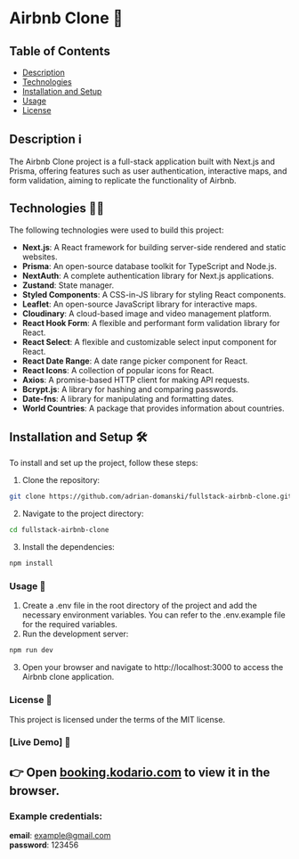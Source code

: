 # Airbnb Clone 🏨

## Table of Contents

- [Description](#description)
- [Technologies](#technologies)
- [Installation and Setup](#installation-and-setup)
- [Usage](#usage)
- [License](#license)

## Description ℹ️

The Airbnb Clone project is a full-stack application built with Next.js and Prisma, offering features such as user authentication, interactive maps, and form validation, aiming to replicate the functionality of Airbnb.

## Technologies 👨‍💻

The following technologies were used to build this project:

- **Next.js**: A React framework for building server-side rendered and static websites.
- **Prisma**: An open-source database toolkit for TypeScript and Node.js.
- **NextAuth**: A complete authentication library for Next.js applications.
- **Zustand**: State manager.
- **Styled Components**: A CSS-in-JS library for styling React components.
- **Leaflet**: An open-source JavaScript library for interactive maps.
- **Cloudinary**: A cloud-based image and video management platform.
- **React Hook Form**: A flexible and performant form validation library for React.
- **React Select**: A flexible and customizable select input component for React.
- **React Date Range**: A date range picker component for React.
- **React Icons**: A collection of popular icons for React.
- **Axios**: A promise-based HTTP client for making API requests.
- **Bcrypt.js**: A library for hashing and comparing passwords.
- **Date-fns**: A library for manipulating and formatting dates.
- **World Countries**: A package that provides information about countries.

## Installation and Setup 🛠️

To install and set up the project, follow these steps:

1. Clone the repository:

```bash
git clone https://github.com/adrian-domanski/fullstack-airbnb-clone.git
```
2. Navigate to the project directory:
```bash
cd fullstack-airbnb-clone
```
3. Install the dependencies:
```bash
npm install
```

### Usage 👀
1. Create a .env file in the root directory of the project and add the necessary environment variables. You can refer to the .env.example file for the required variables.
2. Run the development server:
```bash
npm run dev
```

3. Open your browser and navigate to http://localhost:3000 to access the Airbnb clone application.


### License 🪪

This project is licensed under the terms of the MIT license.

### [Live Demo] 🎉

## 👉 Open [booking.kodario.com](https://booking.kodario.com/) to view it in the browser.

### Example credentials:
**email**: example@gmail.com  
**password**: 123456
